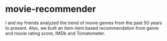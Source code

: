# movie-recommender
I and my friends analyzed the trend of movie genres from the past 50 years to present. Also, we built an item-item based recommendation from genre and movie rating score, IMDb and Tomatometer.
